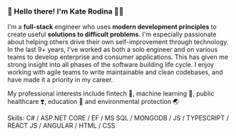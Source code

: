 ### 👋 Hello there! I'm Kate Rodina 💛💙

I'm a **full-stack** engineer who uses **modern development principles** to create useful **solutions to difficult problems**. I'm especially passionate about helping others drive their own self-improvement through technology. 
In the last 9+ years, I've worked as both a solo engineer and on various teams to develop enterprise and consumer applications. This has given me strong insight into all phases of the software building life cycle. I enjoy working with agile teams to write maintainable and clean codebases, and have made it a priority in my career.

My professional interests include fintech 🔑, machine learning 🤖, public healthcare ❣️, education 📖 and environmental protection 🌏

Skills:  C# / ASP.NET CORE / EF / MS SQL / MONGODB / JS / TYPESCRIPT / REACT JS / ANGULAR / HTML / CSS






